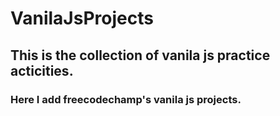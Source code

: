 # VanilaJsProjects

## This is the collection of vanila js practice acticities.
### Here I add freecodechamp's vanila js projects.
